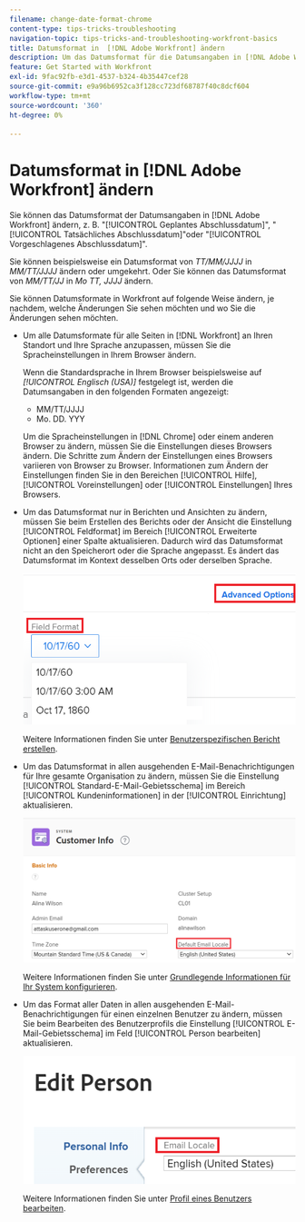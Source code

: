 ```yaml
---
filename: change-date-format-chrome
content-type: tips-tricks-troubleshooting
navigation-topic: tips-tricks-and-troubleshooting-workfront-basics
title: Datumsformat in  [!DNL Adobe Workfront] ändern
description: Um das Datumsformat für die Datumsangaben in [!DNL Adobe Workfront] zu ändern, müssen Sie die Spracheinstellungen in Ihrem Browser ändern.
feature: Get Started with Workfront
exl-id: 9fac92fb-e3d1-4537-b324-4b35447cef28
source-git-commit: e9a96b6952ca3f128cc723df68787f40c8dcf604
workflow-type: tm+mt
source-wordcount: '360'
ht-degree: 0%

---
```


# Datumsformat in [!DNL Adobe Workfront] ändern

<!--this article used to be called "Change the date format in Adobe Workfront when using Chrome". The team decieded to make it more generic and hide the steps. Also see drafted content below-->

Sie können das Datumsformat der Datumsangaben in [!DNL Adobe Workfront] ändern, z. B. &quot;[!UICONTROL Geplantes Abschlussdatum]&quot;, &quot;[!UICONTROL Tatsächliches Abschlussdatum]&quot;oder &quot;[!UICONTROL Vorgeschlagenes Abschlussdatum]&quot;.

Sie können beispielsweise ein Datumsformat von _TT/MM/JJJJ_ in _MM/TT/JJJJ_ ändern oder umgekehrt.
Oder Sie können das Datumsformat von _MM/TT/JJ_ in _Mo TT, JJJJ_ ändern.

Sie können Datumsformate in Workfront auf folgende Weise ändern, je nachdem, welche Änderungen Sie sehen möchten und wo Sie die Änderungen sehen möchten.

* Um alle Datumsformate für alle Seiten in [!DNL Workfront] an Ihren Standort und Ihre Sprache anzupassen, müssen Sie die Spracheinstellungen in Ihrem Browser ändern.

  Wenn die Standardsprache in Ihrem Browser beispielsweise auf *[!UICONTROL Englisch (USA)]* festgelegt ist, werden die Datumsangaben in den folgenden Formaten angezeigt:

   * MM/TT/JJJJ
   * Mo. DD. YYY

  Um die Spracheinstellungen in [!DNL Chrome] oder einem anderen Browser zu ändern, müssen Sie die Einstellungen dieses Browsers ändern. Die Schritte zum Ändern der Einstellungen eines Browsers variieren von Browser zu Browser. Informationen zum Ändern der Einstellungen finden Sie in den Bereichen [!UICONTROL Hilfe], [!UICONTROL Voreinstellungen] oder [!UICONTROL Einstellungen] Ihres Browsers.

* Um das Datumsformat nur in Berichten und Ansichten zu ändern, müssen Sie beim Erstellen des Berichts oder der Ansicht die Einstellung [!UICONTROL Feldformat] im Bereich [!UICONTROL Erweiterte Optionen] einer Spalte aktualisieren. Dadurch wird das Datumsformat nicht an den Speicherort oder die Sprache angepasst. Es ändert das Datumsformat im Kontext desselben Orts oder derselben Sprache.

  ![](assets/field-format-in-advanced-options-of-a-view-highlighted.png)

  Weitere Informationen finden Sie unter [Benutzerspezifischen Bericht erstellen](../../reports-and-dashboards/reports/creating-and-managing-reports/create-custom-report.md).

* Um das Datumsformat in allen ausgehenden E-Mail-Benachrichtigungen für Ihre gesamte Organisation zu ändern, müssen Sie die Einstellung [!UICONTROL Standard-E-Mail-Gebietsschema] im Bereich [!UICONTROL Kundeninformationen] in der [!UICONTROL Einrichtung] aktualisieren.

  ![](assets/default-email-locale-field.png)

  Weitere Informationen finden Sie unter [Grundlegende Informationen für Ihr System konfigurieren](../../administration-and-setup/get-started-wf-administration/configure-basic-info.md).

* Um das Format aller Daten in allen ausgehenden E-Mail-Benachrichtigungen für einen einzelnen Benutzer zu ändern, müssen Sie beim Bearbeiten des Benutzerprofils die Einstellung [!UICONTROL E-Mail-Gebietsschema] im Feld [!UICONTROL Person bearbeiten] aktualisieren.

  ![](assets/email-locale-for-user-profile-highlighted.png)

  Weitere Informationen finden Sie unter [Profil eines Benutzers bearbeiten](../../administration-and-setup/add-users/create-and-manage-users/edit-a-users-profile.md).

<!--drafted because we should not document steps for a third-party application

To change your language settings in Chrome:

1. Click the 3-dots in the top right corner of your Chrome interface, then click **Settings**.
1. On the left area of the Settings page, expand **Advanced**, then click **Languages**.  
   Or  
   Search for *language*&nbsp;at the top of the Settings page, then click **Languages**.

1. In the **Language** list, locate the language and region that use your preferred date format.

   **Example:** If you speak English and you want the date format to be MM/DD/YYYY, you would select **English (United States)**. If you speak English and you want the date format to be DD/MM/YYY, you would select **English (United Kingdom)**.

1. (Conditional) If the language and region you want to use are not visible in the list, click **Add languages** to add it to the list.
1. Click the 3-dot menu next to the language and region you want to use, then click **Move to the top**.
1. Return to the Workfront interface, then refresh the page.  
   The date format is now updated in projects and other areas of Workfront that use MM/DD/YYYY or DD/MM/YYYY format when displaying dates.

   -->
